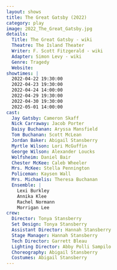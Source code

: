 ```yaml
---
layout: shows
title: The Great Gatsby (2022)
category: play
image: 2022_The_Great_Gatsby.jpg
details:
  Title: The Great Gatsby - wiki
  Theatre: The Island Theater
  Writer: F. Scott Fitzgerald - wiki
  Adapter: Simon Levy - wiki
  Genre: Tragedy
  Website: 
showtimes: |
  2022-04-22 19:30:00
  2022-04-23 19:30:00
  2022-04-24 14:00:00
  2022-04-29 19:30:00
  2022-04-30 19:30:00
  2022-05-01 14:00:00
cast:
  Jay Gatsby: Cameron Skaff
  Nick Carraway: Jacob Porter
  Daisy Buchanan: Aryssa Mansfield
  Tom Buchanan: Scott McLean
  Jordan Baker: Abigail Stansberry
  Myrtle Wilson: Lori McGuffin
  George Wilson: Alexander Loucks
  Wolfsheim: Daniel Bair
  Chester McKee: Caleb Wheeler
  Mrs. McKee: Stella Pennington
  Policeman: Kaysen Wall
  Mrs. Michaelis: Theresa Buchanan
  Ensemble: |
    Lexi Burkley
    Annika Klee
    Rachel Normann
    Morrigan Lee
crew:
  Director: Tonya Stansberry
  Set Design: Tonya Stansberry
  Assistant Director: Hannah Stansberry
  Stage Manager: Hannah Stansberry
  Tech Director: Garrett Bleau
  Lighting Director: Abby Polli Sampilo
  Choreography: Abigail Stansberry 
  Costumes: Abigail Stansberry
---
```


